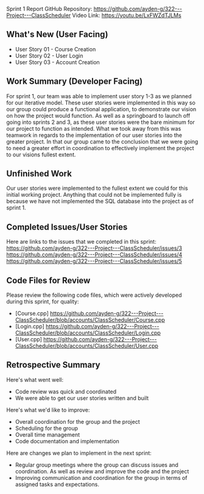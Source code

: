 Sprint 1 Report
GitHub Repository: https://github.com/ayden-g/322---Project---ClassScheduler
Video Link: https://youtu.be/LxFWZdTJLMs

## What's New (User Facing)
* User Story 01 - Course Creation
* User Story 02 - User Login
* User Story 03 - Account Creation

## Work Summary (Developer Facing)
For sprint 1, our team was able to implement user story 1-3 as we planned for our iterative model. These user stories were implemented in this way so our group could produce a functional application, to demonstrate our vision on how the project would function. As well as a springboard to launch off going into sprints 2 and 3, as these user stories were the bare minimum for our project to function as intended. What we took away from this was teamwork in regards to the implementation of our user stories into the greater project. In that our group came to the conclusion that we were going to need a greater effort in coordination to effectively implement the project to our visions fullest extent.

## Unfinished Work
Our user stories were implemented to the fullest extent we could for this initial working project. Anything that could not be implemented fully is because we have not implemented the SQL database into the project as of sprint 1.

## Completed Issues/User Stories
Here are links to the issues that we completed in this sprint:
https://github.com/ayden-g/322---Project---ClassScheduler/issues/3
https://github.com/ayden-g/322---Project---ClassScheduler/issues/4
https://github.com/ayden-g/322---Project---ClassScheduler/issues/5
 
## Code Files for Review
Please review the following code files, which were actively developed during this sprint, for quality:
 * [Course.cpp] https://github.com/ayden-g/322---Project---ClassScheduler/blob/accounts/ClassScheduler/Course.cpp
 * [Login.cpp] https://github.com/ayden-g/322---Project---ClassScheduler/blob/accounts/ClassScheduler/Login.cpp
 * [User.cpp] https://github.com/ayden-g/322---Project---ClassScheduler/blob/accounts/ClassScheduler/User.cpp
 
## Retrospective Summary
Here's what went well:
  * Code review was quick and coordinated
  * We were able to get our user stories written and built
 
Here's what we'd like to improve:
   * Overall coordination for the group and the project
   * Scheduling for the group
   * Overall time management
   * Code documentation and implementation
  
Here are changes we plan to implement in the next sprint:
   * Regular group meetings where the group can discuss issues and coordination. As well as review and improve the code and the project
   * Improving communication and coordination for the group in terms of assigned tasks and expectations.